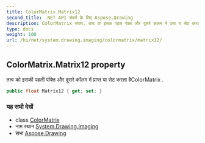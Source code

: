 ```yaml
---
title: ColorMatrix.Matrix12
second_title: .NET API संदर्भ के लिए Aspose.Drawing
description: ColorMatrix संपत्त. तत्व क इसक पहल पंक्त और दूसरे कलम में प्रप्त य सेट करत हैColorMatrix .
type: docs
weight: 100
url: /hi/net/system.drawing.imaging/colormatrix/matrix12/
---
```

## ColorMatrix.Matrix12 property

तत्व को इसकी पहली पंक्ति और दूसरे कॉलम में प्राप्त या सेट करता हैColorMatrix .

```csharp
public float Matrix12 { get; set; }
```

### यह सभी देखें

* class [ColorMatrix](../)
* नाम स्थान [System.Drawing.Imaging](../../colormatrix/)
* सभा [Aspose.Drawing](../../../)


